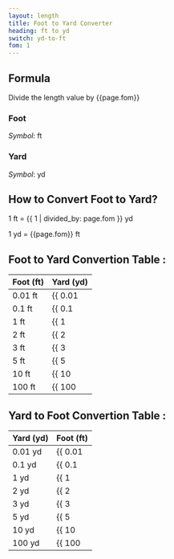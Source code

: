 ```yaml
---
layout: length
title: Foot to Yard Converter
heading: ft to yd
switch: yd-to-ft
fom: 1
---
```


## Formula
Divide the length value by {{page.fom}}

### Foot
*Symbol*: ft

### Yard
*Symbol*: yd

## How to Convert Foot to Yard?
1 ft = {{ 1 | divided_by: page.fom }} yd

1 yd = {{page.fom}} ft

## Foot to Yard Convertion Table :

| Foot (ft) | Yard (yd) |
| ---- | ---- |
| 0.01 ft | {{ 0.01 | divided_by: page.fom | round: 5 }} yd |
| 0.1 ft | {{ 0.1 | divided_by: page.fom | round: 5 }} yd |
| 1 ft | {{ 1 | divided_by: page.fom | round: 5 }} yd |
| 2 ft | {{ 2 | divided_by: page.fom | round: 5 }} yd |
| 3 ft | {{ 3 | divided_by: page.fom | round: 5 }} yd |
| 5 ft | {{ 5 | divided_by: page.fom | round: 5 }} yd |
| 10 ft | {{ 10 | divided_by: page.fom | round: 5 }} yd |
| 100 ft | {{ 100 | divided_by: page.fom | round: 5 }} yd |

## Yard to Foot Convertion Table :

| Yard (yd) | Foot (ft) |
| ---- | ---- |
| 0.01 yd | {{ 0.01 | times: page.fom | round: 5 }} ft |
| 0.1 yd | {{ 0.1 | times: page.fom | round: 5 }} ft |
| 1 yd | {{ 1 | times: page.fom | round: 5 }} ft |
| 2 yd | {{ 2 | times: page.fom | round: 5 }} ft |
| 3 yd | {{ 3 | times: page.fom | round: 5 }} ft |
| 5 yd | {{ 5 | times: page.fom | round: 5 }} ft |
| 10 yd | {{ 10 | times: page.fom | round: 5 }} ft |
| 100 yd | {{ 100 | times: page.fom | round: 5 }} ft |

<script>
selectInput[5].selected = true
selectOutput[6].selected = true
</script>
